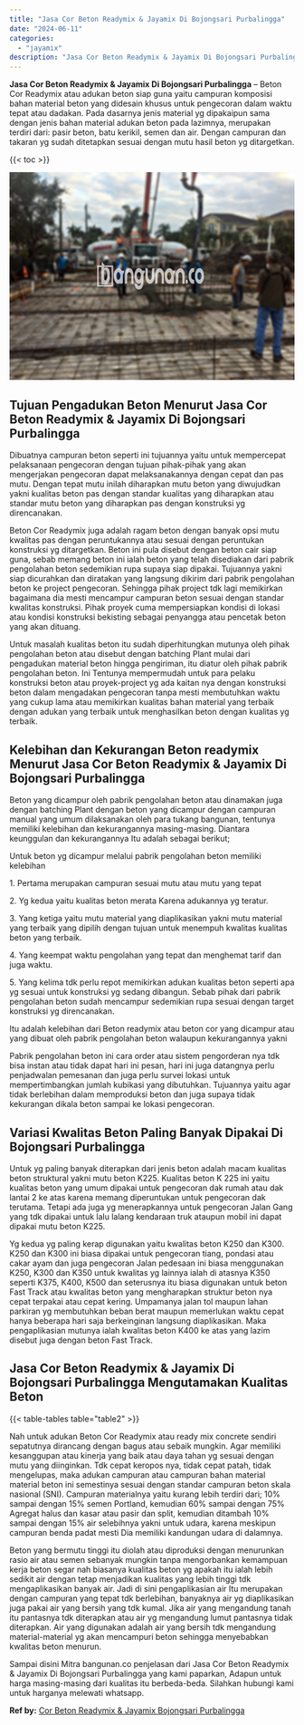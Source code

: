 ```yaml
---
title: "Jasa Cor Beton Readymix & Jayamix Di Bojongsari Purbalingga"
date: "2024-06-11"
categories: 
  - "jayamix"
description: "Jasa Cor Beton Readymix & Jayamix Di Bojongsari Purbalingga. Sampai disini Mitra bangunan.co penjelasan dari Jasa Cor Beton Readymix & Jayamix Di Bojongsari..."
---
```


**Jasa Cor Beton Readymix & Jayamix Di Bojongsari Purbalingga** – Beton Cor Readymix atau adukan beton siap guna yaitu campuran komposisi bahan material beton yang didesain khusus untuk pengecoran dalam waktu tepat atau dadakan. Pada dasarnya jenis material yg dipakaipun sama dengan jenis bahan material adukan beton pada lazimnya, merupakan terdiri dari: pasir beton, batu kerikil, semen dan air. Dengan campuran dan takaran yg sudah ditetapkan sesuai dengan mutu hasil beton yg ditargetkan.

{{< toc >}}

![Jasa Cor Beton Readymix & Jayamix Di Bojongsari Purbalingga](/images/jasa-cor-readymix-47.png)

## Tujuan Pengadukan Beton Menurut Jasa Cor Beton Readymix & Jayamix Di Bojongsari Purbalingga

Dibuatnya campuran beton seperti ini tujuannya yaitu untuk mempercepat pelaksanaan pengecoran dengan tujuan pihak-pihak yang akan mengerjakan pengecoran dapat melaksanakannya dengan cepat dan pas mutu. Dengan tepat mutu inilah diharapkan mutu beton yang diwujudkan yakni kualitas beton pas dengan standar kualitas yang diharapkan atau standar mutu beton yang diharapkan pas dengan konstruksi yg direncanakan.

Beton Cor Readymix juga adalah ragam beton dengan banyak opsi mutu kwalitas pas dengan peruntukannya atau sesuai dengan peruntukan konstruksi yg ditargetkan. Beton ini pula disebut dengan beton cair siap guna, sebab memang beton ini ialah beton yang telah disediakan dari pabrik pengolahan beton sedemikian rupa supaya siap dipakai. Tujuannya yakni siap dicurahkan dan diratakan yang langsung dikirim dari pabrik pengolahan beton ke project pengecoran. Sehingga pihak project tdk lagi memikirkan bagaimana dia mesti mencampur campuran beton sesuai dengan standar kwalitas konstruksi. Pihak proyek cuma mempersiapkan kondisi di lokasi atau kondisi konstruksi bekisting sebagai penyangga atau pencetak beton yang akan dituang.

Untuk masalah kualitas beton itu sudah diperhitungkan mutunya oleh pihak pengolahan beton atau disebut dengan batching Plant mulai dari pengadukan material beton hingga pengiriman, itu diatur oleh pihak pabrik pengolahan beton. Ini Tentunya mempermudah untuk para pelaku konstruksi beton atau proyek-project yg ada kaitan nya dengan konstruksi beton dalam mengadakan pengecoran tanpa mesti membutuhkan waktu yang cukup lama atau memikirkan kualitas bahan material yang terbaik dengan adukan yang terbaik untuk menghasilkan beton dengan kualitas yg terbaik.

## Kelebihan dan Kekurangan Beton readymix Menurut Jasa Cor Beton Readymix & Jayamix Di Bojongsari Purbalingga

Beton yang dicampur oleh pabrik pengolahan beton atau dinamakan juga dengan batching Plant dengan beton yang dicampur dengan campuran manual yang umum dilaksanakan oleh para tukang bangunan, tentunya memiliki kelebihan dan kekurangannya masing-masing. Diantara keunggulan dan kekurangannya Itu adalah sebagai berikut;

Untuk beton yg dicampur melalui pabrik pengolahan beton memiliki kelebihan

1\. Pertama merupakan campuran sesuai mutu atau mutu yang tepat

2\. Yg kedua yaitu kualitas beton merata Karena adukannya yg teratur.

3\. Yang ketiga yaitu mutu material yang diaplikasikan yakni mutu material yang terbaik yang dipilih dengan tujuan untuk menempuh kwalitas kualitas beton yang terbaik.

4\. Yang keempat waktu pengolahan yang tepat dan menghemat tarif dan juga waktu.

5\. Yang kelima tdk perlu repot memikirkan adukan kualitas beton seperti apa yg sesuai untuk konstruksi yg sedang dibangun. Sebab pihak dari pabrik pengolahan beton sudah mencampur sedemikian rupa sesuai dengan target konstruksi yg direncanakan.

Itu adalah kelebihan dari Beton readymix atau beton cor yang dicampur atau yang dibuat oleh pabrik pengolahan beton walaupun kekurangannya yakni

Pabrik pengolahan beton ini cara order atau sistem pengorderan nya tdk bisa instan atau tidak dapat hari ini pesan, hari ini juga datangnya perlu penjadwalan pemesanan dan juga perlu survei lokasi untuk mempertimbangkan jumlah kubikasi yang dibutuhkan. Tujuannya yaitu agar tidak berlebihan dalam memproduksi beton dan juga supaya tidak kekurangan dikala beton sampai ke lokasi pengecoran.

## Variasi Kwalitas Beton Paling Banyak Dipakai Di Bojongsari Purbalingga

Untuk yg paling banyak diterapkan dari jenis beton adalah macam kualitas beton struktural yakni mutu beton K225. Kualitas beton K 225 ini yaitu kualitas beton yang umum dipakai untuk pengecoran dak rumah atau dak lantai 2 ke atas karena memang diperuntukan untuk pengecoran dak terutama. Tetapi ada juga yg menerapkannya untuk pengecoran Jalan Gang yang tdk dipakai untuk lalu lalang kendaraan truk ataupun mobil ini dapat dipakai mutu beton K225.

Yg kedua yg paling kerap digunakan yaitu kwalitas beton K250 dan K300. K250 dan K300 ini biasa dipakai untuk pengecoran tiang, pondasi atau cakar ayam dan juga pengecoran Jalan pedesaan ini biasa menggunakan K250, K300 dan K350 untuk kwalitas yg lainnya ialah di atasnya K350 seperti K375, K400, K500 dan seterusnya itu biasa digunakan untuk beton Fast Track atau kwalitas beton yang mengharapkan struktur beton nya cepat terpakai atau cepat kering. Umpamanya jalan tol maupun lahan parkiran yg membutuhkan beban berat maupun memerlukan waktu cepat hanya beberapa hari saja berkeinginan langsung diaplikasikan. Maka pengaplikasian mutunya ialah kwalitas beton K400 ke atas yang lazim disebut juga dengan beton Fast Track.

## Jasa Cor Beton Readymix & Jayamix Di Bojongsari Purbalingga Mengutamakan Kualitas Beton

{{< table-tables table="table2" >}}

Nah untuk adukan Beton Cor Readymix atau ready mix concrete sendiri sepatutnya dirancang dengan bagus atau sebaik mungkin. Agar memiliki kesanggupan atau kinerja yang baik atau daya tahan yg sesuai dengan mutu yang diinginkan. Tdk cepat keropos nya, tidak cepat patah, tidak mengelupas, maka adukan campuran atau campuran bahan material material beton ini semestinya sesuai dengan standar campuran beton skala nasional (SNI). Campuran materialnya yaitu kurang lebih terdiri dari; 10% sampai dengan 15% semen Portland, kemudian 60% sampai dengan 75% Agregat halus dan kasar atau pasir dan split, kemudian ditambah 10% sampai dengan 15% air selebihnya yakni untuk udara, karena meskipun campuran benda padat mesti Dia memiliki kandungan udara di dalamnya.

Beton yang bermutu tinggi itu diolah atau diproduksi dengan menurunkan rasio air atau semen sebanyak mungkin tanpa mengorbankan kemampuan kerja beton segar nah biasanya kualitas beton yg apakah itu ialah lebih sedikit air dengan tetap menjadikan kualitas yang lebih tinggi tdk mengaplikasikan banyak air. Jadi di sini pengaplikasian air Itu merupakan dengan campuran yang tepat tdk berlebihan, banyaknya air yg diaplikasikan juga pakai air yang bersih yang tdk kumal. Jika air yang mengandung tanah itu pantasnya tdk diterapkan atau air yg mengandung lumut pantasnya tidak diterapkan. Air yang digunakan adalah air yang bersih tdk mengandung material-material yg akan mencampuri beton sehingga menyebabkan kwalitas beton menurun.

Sampai disini Mitra bangunan.co penjelasan dari Jasa Cor Beton Readymix & Jayamix Di Bojongsari Purbalingga yang kami paparkan, Adapun untuk harga masing-masing dari kualitas itu berbeda-beda. Silahkan hubungi kami untuk harganya melewati whatsapp.

**Ref by:** [Cor Beton Readymix & Jayamix Bojongsari Purbalingga](https://id.wikipedia.org/wiki/Cor)
